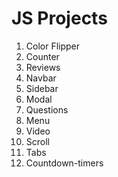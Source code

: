 # JS Projects

1. Color Flipper
2. Counter
3. Reviews
4. Navbar
5. Sidebar
6. Modal
7. Questions
8. Menu
9. Video
10. Scroll
11. Tabs
12. Countdown-timers
